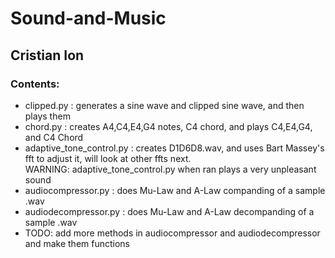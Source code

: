 # Sound-and-Music
## Cristian Ion

### Contents:
- clipped.py : generates a sine wave and clipped sine wave, and then plays them
- chord.py : creates A4,C4,E4,G4 notes, C4 chord, and plays C4,E4,G4, and C4 Chord
- adaptive_tone_control.py : creates D1D6D8.wav, and uses Bart Massey's fft to adjust it, will look at other ffts next.\
WARNING: adaptive_tone_control.py when ran plays a very unpleasant sound
- audiocompressor.py : does Mu-Law and A-Law companding of a sample .wav
- audiodecompressor.py : does Mu-Law and A-Law decompanding of a sample .wav
- TODO: add more methods in audiocompressor and audiodecompressor and make them functions

